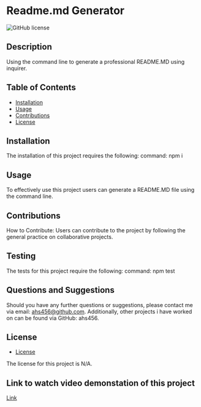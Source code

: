 # Readme.md Generator 
![GitHub license](https://img.shields.io/badge/license-N/A-blue.svg)

## Description
Using the command line to generate a professional README.MD using inquirer.

## Table of Contents
- [Installation](#installation)
- [Usage](#usage)
- [Contributions](#Contributions)
- [License](#license)

## Installation
The installation of this project requires the following:
command: npm i

## Usage
To effectively use this project users can generate a README.MD file using the command line.

## Contributions
How to Contribute: 
Users can contribute to the project by following the general practice on collaborative projects.

## Testing
The tests for this project require the following:
command: npm test

## Questions and Suggestions
Should you have any further questions or suggestions, please contact me via email: ahs456@github.com. 
Additionally, other projects i have worked on can be found via GitHub: ahs456.

## License

* [License](*license)

The license for this project is N/A.

## Link to watch video demonstation of this project
[Link](https://drive.google.com/file/d/1XKFoo488r2BPAKrRvFjb1EkQxDtvaXYX/view)

